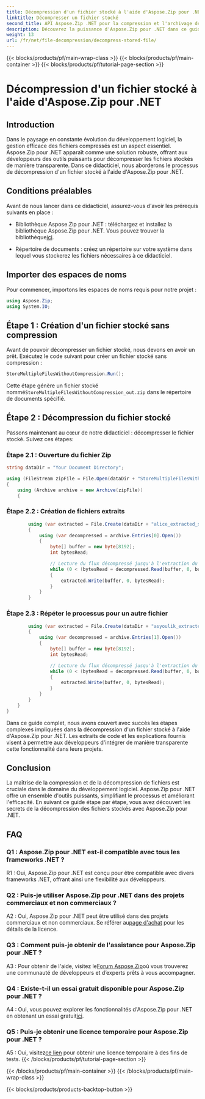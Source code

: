 ```yaml
---
title: Décompression d'un fichier stocké à l'aide d'Aspose.Zip pour .NET
linktitle: Décompresser un fichier stocké
second_title: API Aspose.Zip .NET pour la compression et l'archivage de fichiers
description: Découvrez la puissance d'Aspose.Zip pour .NET dans ce guide étape par étape sur la décompression des fichiers stockés. Améliorez vos compétences en développement de logiciels avec une solution robuste pour une gestion efficace des fichiers.
weight: 13
url: /fr/net/file-decompression/decompress-stored-file/
---
```


{{< blocks/products/pf/main-wrap-class >}}
{{< blocks/products/pf/main-container >}}
{{< blocks/products/pf/tutorial-page-section >}}

# Décompression d'un fichier stocké à l'aide d'Aspose.Zip pour .NET

## Introduction

Dans le paysage en constante évolution du développement logiciel, la gestion efficace des fichiers compressés est un aspect essentiel. Aspose.Zip pour .NET apparaît comme une solution robuste, offrant aux développeurs des outils puissants pour décompresser les fichiers stockés de manière transparente. Dans ce didacticiel, nous aborderons le processus de décompression d'un fichier stocké à l'aide d'Aspose.Zip pour .NET.

## Conditions préalables

Avant de nous lancer dans ce didacticiel, assurez-vous d'avoir les prérequis suivants en place :

- Bibliothèque Aspose.Zip pour .NET : téléchargez et installez la bibliothèque Aspose.Zip pour .NET. Vous pouvez trouver la bibliothèque[ici](https://releases.aspose.com/zip/net/).

- Répertoire de documents : créez un répertoire sur votre système dans lequel vous stockerez les fichiers nécessaires à ce didacticiel.

## Importer des espaces de noms

Pour commencer, importons les espaces de noms requis pour notre projet :

```csharp
using Aspose.Zip;
using System.IO;
```

## Étape 1 : Création d'un fichier stocké sans compression

Avant de pouvoir décompresser un fichier stocké, nous devons en avoir un prêt. Exécutez le code suivant pour créer un fichier stocké sans compression :

```csharp
StoreMultipleFilesWithoutCompression.Run();
```

 Cette étape génère un fichier stocké nommé`StoreMultipleFilesWithoutCompression_out.zip` dans le répertoire de documents spécifié.

## Étape 2 : Décompression du fichier stocké

Passons maintenant au cœur de notre didacticiel : décompresser le fichier stocké. Suivez ces étapes:

### Étape 2.1 : Ouverture du fichier Zip

```csharp
string dataDir = "Your Document Directory";

using (FileStream zipFile = File.Open(dataDir + "StoreMultipleFilesWithoutCompression_out.zip", FileMode.Open))
{
    using (Archive archive = new Archive(zipFile))
    {
```

### Étape 2.2 : Création de fichiers extraits

```csharp
        using (var extracted = File.Create(dataDir + "alice_extracted_store_out.txt"))
        {
            using (var decompressed = archive.Entries[0].Open())
            {
                byte[] buffer = new byte[8192];
                int bytesRead;

                // Lecture du flux décompressé jusqu'à l'extraction du fichier.
                while (0 < (bytesRead = decompressed.Read(buffer, 0, buffer.Length)))
                {
                    extracted.Write(buffer, 0, bytesRead);
                }
            }
        }
```

### Étape 2.3 : Répéter le processus pour un autre fichier

```csharp
        using (var extracted = File.Create(dataDir + "asyoulik_extracted_store_out.txt"))
        {
            using (var decompressed = archive.Entries[1].Open())
            {
                byte[] buffer = new byte[8192];
                int bytesRead;

                // Lecture du flux décompressé jusqu'à l'extraction du fichier.
                while (0 < (bytesRead = decompressed.Read(buffer, 0, buffer.Length)))
                {
                    extracted.Write(buffer, 0, bytesRead);
                }
            }
        }
    }
}
```

Dans ce guide complet, nous avons couvert avec succès les étapes complexes impliquées dans la décompression d'un fichier stocké à l'aide d'Aspose.Zip pour .NET. Les extraits de code et les explications fournis visent à permettre aux développeurs d'intégrer de manière transparente cette fonctionnalité dans leurs projets.

## Conclusion

La maîtrise de la compression et de la décompression de fichiers est cruciale dans le domaine du développement logiciel. Aspose.Zip pour .NET offre un ensemble d'outils puissants, simplifiant le processus et améliorant l'efficacité. En suivant ce guide étape par étape, vous avez découvert les secrets de la décompression des fichiers stockés avec Aspose.Zip pour .NET.

## FAQ

### Q1 : Aspose.Zip pour .NET est-il compatible avec tous les frameworks .NET ?

R1 : Oui, Aspose.Zip pour .NET est conçu pour être compatible avec divers frameworks .NET, offrant ainsi une flexibilité aux développeurs.

### Q2 : Puis-je utiliser Aspose.Zip pour .NET dans des projets commerciaux et non commerciaux ?

 A2 : Oui, Aspose.Zip pour .NET peut être utilisé dans des projets commerciaux et non commerciaux. Se référer au[page d'achat](https://purchase.aspose.com/buy) pour les détails de la licence.

### Q3 : Comment puis-je obtenir de l'assistance pour Aspose.Zip pour .NET ?

 A3 : Pour obtenir de l'aide, visitez le[Forum Aspose.Zip](https://forum.aspose.com/c/zip/37)où vous trouverez une communauté de développeurs et d’experts prêts à vous accompagner.

### Q4 : Existe-t-il un essai gratuit disponible pour Aspose.Zip pour .NET ?

 A4 : Oui, vous pouvez explorer les fonctionnalités d'Aspose.Zip pour .NET en obtenant un essai gratuit[ici](https://releases.aspose.com/).

### Q5 : Puis-je obtenir une licence temporaire pour Aspose.Zip pour .NET ?

 A5 : Oui, visitez[ce lien](https://purchase.aspose.com/temporary-license/) pour obtenir une licence temporaire à des fins de tests.
{{< /blocks/products/pf/tutorial-page-section >}}

{{< /blocks/products/pf/main-container >}}
{{< /blocks/products/pf/main-wrap-class >}}

{{< blocks/products/products-backtop-button >}}

